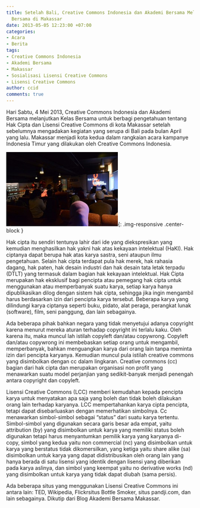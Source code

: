 ```yaml
---
title: Setelah Bali, Creative Commons Indonesia dan Akademi Bersama Melanjutkan Kelas
  Bersama di Makassar
date: 2013-05-05 12:23:00 +07:00
categories:
- Acara
- Berita
tags:
- Creative Commons Indonesia
- Akademi Bersama
- Makassar
- Sosialisasi Lisensi Creative Commons
- Lisensi Creative Commons
author: ccid
comments: true
---
```


Hari Sabtu, 4 Mei 2013, Creative Commons Indonesia dan Akademi Bersama melanjutkan Kelas Bersama untuk berbagi pengetahuan tentang Hak Cipta dan Lisensi Creative Commons di kota Makassar setelah sebelumnya mengadakan kegiatan yang serupa di Bali pada bulan April yang lalu. Makassar menjadi kota kedua dalam rangkaian acara kampanye Indonesia Timur yang dilakukan oleh Creative Commons Indonesia.

![Sesi-Penyampaian-Materi-300x199.jpg](/uploads/Sesi-Penyampaian-Materi-300x199.jpg){: .img-responsive .center-block }

Hak cipta itu sendiri tentunya lahir dari ide yang diekspresikan yang kemudian menghasilkan hak yakni hak atas kekayaan intelektual (HaKI). Hak ciptanya dapat berupa hak atas karya sastra, seni ataupun ilmu pengetahuan. Selain hak cipta terdapat pula hak merek, hak rahasia dagang, hak paten, hak desain industri dan hak desain tata letak terpadu (DTLT) yang termasuk dalam bagian hak kekayaan intelektual. Hak Cipta merupakan hak eksklusif bagi pencipta atau pemegang hak cipta untuk menggunakan atau memperbanyak suatu karya,  setiap karya hanya dipublikasikan dilog dengan sistem hak cipta, sehingga jika ingin mengambil harus berdasarkan izin dari pencipta karya tersebut. Beberapa karya yang dilindungi karya ciptanya seperti buku, pidato, alat peraga, perangkat lunak (software), film, seni panggung, dan lain sebagainya.

Ada beberapa pihak bahkan negara yang tidak menyetujui adanya copyright karena menurut mereka aturan terhadap copyright ini terlalu kaku. Oleh karena itu, maka muncul lah istilah copyleft dan/atau copywrong. Copyleft dan/atau copywrong ini membebaskan setiap orang untuk mengambil, memperbanyak, bahkan menguangkan karya dari orang lain tanpa meminta izin dari pencipta karyanya. Kemudian muncul pula istilah creative commons yang disimbolkan dengan cc dalam lingkaran. Creative commons (cc) bagian dari hak cipta dan merupakan organisasi non profit yang menawarkan suatu model perjanjian yang sedikit-banyak menjadi penengah antara copyright dan copyleft.

Lisensi Creative Commons (LCC) memberi kemudahan kepada pencipta karya untuk menyatakan apa saja yang boleh dan tidak boleh dilakukan orang lain terhadap karyanya. LCC mempertahankan karya cipta pencipta, tetapi dapat disebarluaskan dengan memerhatikan simbolnya. Cc menawarkan simbol-simbol sebagai “status” dari suatu karya tertentu. Simbol-simbol yang digunakan secara garis besar ada empat, yaitu attribution (by) yang disimbolkan untuk karya yang memiliki status boleh digunakan tetapi harus menyantumkan pemilik karya yang karyanya di-copy, simbol yang kedua yaitu non commercial (nc) yang disimbolkan untuk karya yang berstatus tidak dikomersilkan, yang ketiga yaitu share alike (sa) disimbolkan untuk karya yang dapat didistribusikan oleh orang lain yang hanya berada di satu lisensi yang identik dengan lisensi yang diberikan pada karya aslinya, dan simbol yang keempat yaitu no derivative works (nd) yang disimbolkan untuk karya yang tidak dapat diubah (sama persis).

Ada beberapa situs yang menggunakan Lisensi Creative Commons ini antara lain: TED, Wikipedia, Flickrsitus Bottle Smoker, situs pandji.com, dan lain sebagainya.
Dikutip dari Blog Akademi Bersama Makassar.
